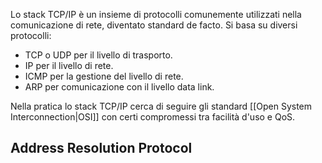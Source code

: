 Lo stack TCP/IP è un insieme di protocolli comunemente utilizzati nella comunicazione di rete, diventato standard de facto. Si basa su diversi protocolli:
* TCP o UDP per il livello di trasporto.
* IP per il livello di rete.
* ICMP per la gestione del livello di rete.
* ARP per comunicazione con il livello data link.

Nella pratica lo stack TCP/IP cerca di seguire gli standard [[Open  System Interconnection|OSI]] con certi compromessi tra facilità d'uso e QoS.
## Address Resolution Protocol